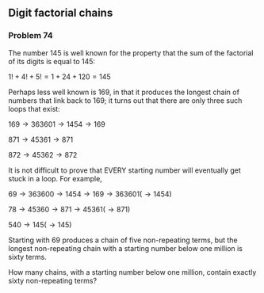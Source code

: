 ﻿## Digit factorial chains
### Problem 74

The number 145 is well known for the property that the sum of the factorial of its digits is equal to 145:

$1! + 4! + 5! = 1 + 24 + 120 = 145$

Perhaps less well known is 169, in that it produces the longest chain of numbers that link back to 169; it turns out that there are only three such loops that exist:

$169 \to 363601 \to 1454 \to 169$

$871 \to 45361 \to 871$

$872 \to 45362 \to 872$

It is not difficult to prove that EVERY starting number will eventually get stuck in a loop. For example,

$69 \to 363600 \to 1454 \to 169 \to 363601 (\to 1454)$

$78 \to 45360 \to 871 \to 45361 (\to 871)$

$540 \to 145 (\to 145)$

Starting with 69 produces a chain of five non-repeating terms, but the longest non-repeating chain with a starting number below one million is sixty terms.

How many chains, with a starting number below one million, contain exactly sixty non-repeating terms?
